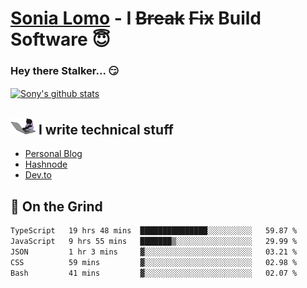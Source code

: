 # [Sonia Lomo](https://sonylomo.github.io/) - I ~~Break~~ ~~Fix~~ Build Software 😇
### Hey there Stalker... 😏 

<a href="https://github.com/sonylomo/github-readme-stats">
  <img align="center" src="https://media.giphy.com/media/lU05nFSW6Y2A/giphy.gif" alt="Sony's github stats" />
</a>

## <img src="assets/devcat.gif" width="40"> I write technical stuff
- [Personal Blog](https://www.sonylomo.dev/blog)
- [Hashnode](https://sonylomo.hashnode.dev/)
- [Dev.to](https://dev.to/sonylomo)

## 🤡 On the Grind
<!--START_SECTION:waka-->

```txt
TypeScript   19 hrs 48 mins  ███████████████░░░░░░░░░░   59.87 %
JavaScript   9 hrs 55 mins   ███████▒░░░░░░░░░░░░░░░░░   29.99 %
JSON         1 hr 3 mins     ▓░░░░░░░░░░░░░░░░░░░░░░░░   03.21 %
CSS          59 mins         ▓░░░░░░░░░░░░░░░░░░░░░░░░   02.98 %
Bash         41 mins         ▓░░░░░░░░░░░░░░░░░░░░░░░░   02.07 %
```

<!--END_SECTION:waka-->
